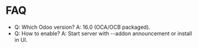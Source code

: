 # FAQ

- Q: Which Odoo version? A: 16.0 (OCA/OCB packaged).
- Q: How to enable? A: Start server with --addon announcement or install in UI.
